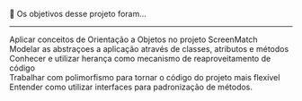 🔨 Os objetivos desse projeto foram...<hr>

Aplicar conceitos de Orientação a Objetos no projeto ScreenMatch<br>
Modelar as abstraçoes a aplicação através de classes, atributos e métodos<br>
Conhecer e utilizar herança como mecanismo de reaproveitamento de código<br>
Trabalhar com polimorfismo para tornar o código do projeto mais flexível<br>
Entender como utilizar interfaces para padronização de métodos.<br>
